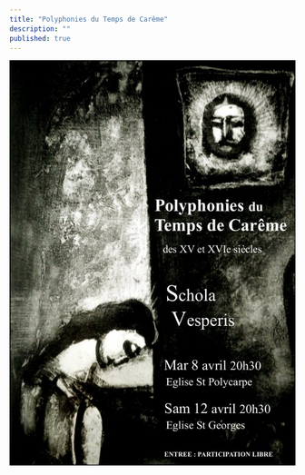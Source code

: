 ```yaml
---
title: "Polyphonies du Temps de Carême"
description: ""
published: true
---
```



<img src="/images/2014-04-07-affiche-careme.jpg" alt="" class="popup-image">